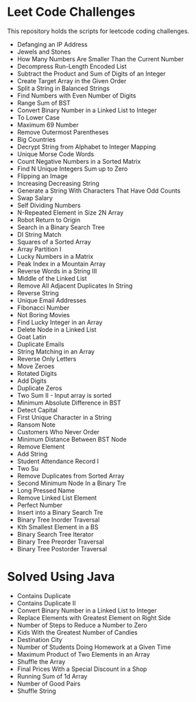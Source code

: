 # Leet Code Challenges

This repository holds the scripts for leetcode coding challenges.

- Defanging an IP Address
- Jewels and Stones
- How Many Numbers Are Smaller Than the Current Number
- Decompress Run-Length Encoded List
- Subtract the Product and Sum of Digits of an Integer
- Create Target Array in the Given Order
- Split a String in Balanced Strings
- Find Numbers with Even Number of Digits
- Range Sum of BST
- Convert Binary Number in a Linked List to Integer
- To Lower Case
- Maximum 69 Number
- Remove Outermost Parentheses
- Big Countries
- Decrypt String from Alphabet to Integer Mapping
- Unique Morse Code Words
- Count Negative Numbers in a Sorted Matrix
- Find N Unique Integers Sum up to Zero
- Flipping an Image
- Increasing Decreasing String
- Generate a String With Characters That Have Odd Counts
- Swap Salary
- Self Dividing Numbers
- N-Repeated Element in Size 2N Array
- Robot Return to Origin
- Search in a Binary Search Tree
- DI String Match
- Squares of a Sorted Array
- Array Partition I
- Lucky Numbers in a Matrix
- Peak Index in a Mountain Array
- Reverse Words in a String III
- Middle of the Linked List
- Remove All Adjacent Duplicates In String
- Reverse String
- Unique Email Addresses
- Fibonacci Number
- Not Boring Movies
- Find Lucky Integer in an Array
- Delete Node in a Linked List
- Goat Latin
- Duplicate Emails
- String Matching in an Array
- Reverse Only Letters
- Move Zeroes
- Rotated Digits
- Add Digits
- Duplicate Zeros
- Two Sum II - Input array is sorted
- Minimum Absolute Difference in BST
- Detect Capital
- First Unique Character in a String
- Ransom Note
- Customers Who Never Order
- Minimum Distance Between BST Node
- Remove Element
- Add String
- Student Attendance Record I
- Two Su
- Remove Duplicates from Sorted Array
- Second Minimum Node In a Binary Tre
- Long Pressed Name
- Remove Linked List Element
- Perfect Number
- Insert into a Binary Search Tre
- Binary Tree Inorder Traversal
- Kth Smallest Element in a BS
- Binary Search Tree Iterator
- Binary Tree Preorder Traversal
- Binary Tree Postorder Traversal

# Solved Using Java 

- Contains Duplicate
- Contains Duplicate II
- Convert Binary Number in a Linked List to Integer
- Replace Elements with Greatest Element on Right Side
- Number of Steps to Reduce a Number to Zero
- Kids With the Greatest Number of Candies
- Destination City
- Number of Students Doing Homework at a Given Time
- Maximum Product of Two Elements in an Array
- Shuffle the Array	
- Final Prices With a Special Discount in a Shop
- Running Sum of 1d Array
- Number of Good Pairs
- Shuffle String
